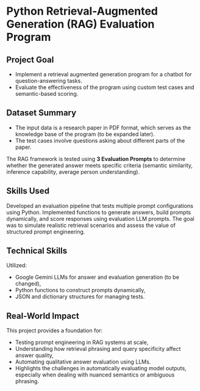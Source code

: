 # Python Retrieval-Augmented Generation (RAG) Evaluation Program

## Project Goal
- Implement a retrieval augmented generation program for a chatbot for question-answering tasks.
- Evaluate the effectiveness of the program using custom test cases and semantic-based scoring.

## Dataset Summary
- The input data is a research paper in PDF format, which serves as the knowledge base of the program (to be expanded later).
- The test cases involve questions asking about different parts of the paper.

The RAG framework is tested using **3 Evaluation Prompts** to determine whether the generated answer meets specific criteria (semantic similarity, inference capability, average person understanding).

## Skills Used
Developed an evaluation pipeline that tests multiple prompt configurations using Python. Implemented functions to generate answers, build prompts dynamically, and score responses using evaluation LLM prompts. The goal was to simulate realistic retrieval scenarios and assess the value of structured prompt engineering.

## Technical Skills
Utilized:
- Google Gemini LLMs for answer and evaluation generation (to be changed),
- Python functions to construct prompts dynamically,
- JSON and dictionary structures for managing tests.

## Real-World Impact
This project provides a foundation for:
- Testing prompt engineering in RAG systems at scale,
- Understanding how retrieval phrasing and query specificity affect answer quality,
- Automating qualitative answer evaluation using LLMs.
- Highlights the challenges in automatically evaluating model outputs, especially when dealing with nuanced semantics or ambiguous phrasing.
